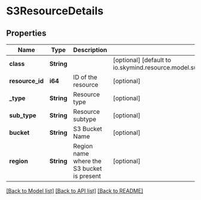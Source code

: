 # S3ResourceDetails

## Properties

Name | Type | Description | Notes
------------ | ------------- | ------------- | -------------
**class** | **String** |  | [optional] [default to io.skymind.resource.model.subtypes.storage.S3ResourceDetails]
**resource_id** | **i64** | ID of the resource | [optional] 
**_type** | **String** | Resource type | [optional] 
**sub_type** | **String** | Resource subtype | [optional] 
**bucket** | **String** | S3 Bucket Name | [optional] 
**region** | **String** | Region name where the S3 bucket is present | [optional] 

[[Back to Model list]](../README.md#documentation-for-models) [[Back to API list]](../README.md#documentation-for-api-endpoints) [[Back to README]](../README.md)


